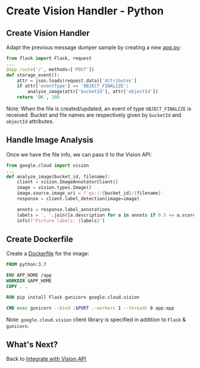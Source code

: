 # Create Vision Handler - Python

## Create Vision Handler

Adapt the previous message dumper sample by creating a new [app.py](../eventing/vision/python/app.py):

```python
from flask import Flask, request
...
@app.route('/', methods=['POST'])
def storage_event():
    attr = json.loads(request.data)['Attributes']
    if attr['eventType'] == 'OBJECT_FINALIZE':
        analyze_image(attr['bucketId'], attr['objectId'])
    return 'OK', 200
```

Note: When the file is created/updated, an event of type `OBJECT_FINALIZE` is received. Bucket and file names are respectively given by `bucketId` and `objectId` attributes.

## Handle Image Analysis

Once we have the file info, we can pass it to the Vision API:

```python
from google.cloud import vision
...
def analyze_image(bucket_id, filename):
    client = vision.ImageAnnotatorClient()
    image = vision.types.Image()
    image.source.image_uri = f'gs://{bucket_id}/{filename}'
    response = client.label_detection(image=image)

    annots = response.label_annotations
    labels = ', '.join([a.description for a in annots if 0.5 <= a.score])
    info(f'Picture labels: {labels}')
```

## Create Dockerfile

Create a [Dockerfile](../eventing/vision/python/Dockerfile) for the image:

```dockerfile
FROM python:3.7

ENV APP_HOME /app
WORKDIR $APP_HOME
COPY . .

RUN pip install Flask gunicorn google.cloud.vision

CMD exec gunicorn --bind :$PORT --workers 1 --threads 8 app:app
```

Note: `google.cloud.vision` client library is specified in addition to `Flask` & `gunicorn`.

## What's Next?

Back to [Integrate with Vision API](10-visioneventing.md)
